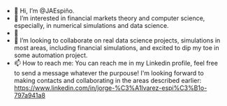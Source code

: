 - 👋 Hi, I’m @JAEspiño.
- 👀 I’m interested in financial markets theory and computer science, especially, in numerical simulations and data science.
- 🌱 
- 💞️ I’m looking to collaborate on real data science projects, simulations in most areas, including financial simulations, and excited to dip my toe in some automation project.
- 📫 How to reach me: You can reach me in my Linkedin profile, feel free to send a message whatever the purpouse! I'm looking forward to making contacts and collaborating in the areas described earlier: https://www.linkedin.com/in/jorge-%C3%A1lvarez-espi%C3%B1o-797a941a8

<!---
Noxis986/Noxis986 is a ✨ special ✨ repository because its `README.md` (this file) appears on your GitHub profile.
You can click the Preview link to take a look at your changes.
--->

